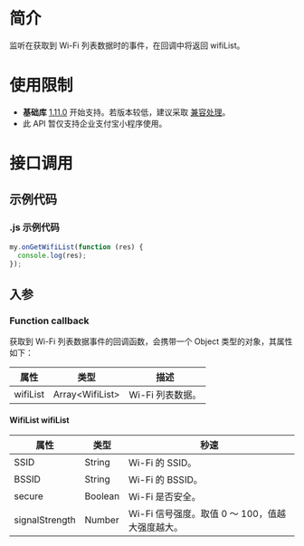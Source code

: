 # 简介

监听在获取到 Wi-Fi 列表数据时的事件，在回调中将返回 wifiList。

# 使用限制

- **基础库** [1.11.0](https://opendocs.alipay.com/mini/framework/compatibility) 开始支持。若版本较低，建议采取 [兼容处理](https://opendocs.alipay.com/mini/framework/compatibility)。
- 此 API 暂仅支持企业支付宝小程序使用。

# 接口调用

## 示例代码

### .js 示例代码

```javascript
my.onGetWifiList(function (res) {
  console.log(res);
});
```

## 入参

### Function callback

获取到 Wi-Fi 列表数据事件的回调函数，会携带一个 Object 类型的对象，其属性如下：

| **属性** | **类型**          | **描述**         |
| -------- | ----------------- | ---------------- |
| wifiList | Array\<WifiList\> | Wi-Fi 列表数据。 |

#### WifiList wifiList

| **属性**       | **类型** | **秒速**                                        |
| -------------- | -------- | ----------------------------------------------- |
| SSID           | String   | Wi-Fi 的 SSID。                                 |
| BSSID          | String   | Wi-Fi 的 BSSID。                                |
| secure         | Boolean  | Wi-Fi 是否安全。                                |
| signalStrength | Number   | Wi-Fi 信号强度。取值 0 ～ 100，值越大强度越大。 |

